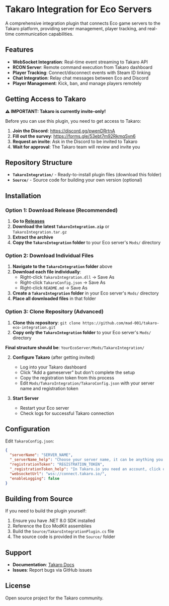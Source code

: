 # Takaro Integration for Eco Servers

A comprehensive integration plugin that connects Eco game servers to the Takaro platform, providing server management, player tracking, and real-time communication capabilities.

## Features

- **WebSocket Integration**: Real-time event streaming to Takaro API
- **RCON Server**: Remote command execution from Takaro dashboard  
- **Player Tracking**: Connect/disconnect events with Steam ID linking
- **Chat Integration**: Relay chat messages between Eco and Discord
- **Player Management**: Kick, ban, and manage players remotely

## Getting Access to Takaro

**⚠️ IMPORTANT: Takaro is currently invite-only!**

Before you can use this plugin, you need to get access to Takaro:

1. **Join the Discord**: https://discord.gg/pwenDRrtnA
2. **Fill out the survey**: https://forms.gle/53ebt7m92RkmqSvn6
3. **Request an invite**: Ask in the Discord to be invited to Takaro
4. **Wait for approval**: The Takaro team will review and invite you

## Repository Structure

- **`TakaroIntegration/`** - Ready-to-install plugin files (download this folder)
- **`Source/`** - Source code for building your own version (optional)

## Installation

### Option 1: Download Release (Recommended)
1. **Go to [Releases](https://github.com/mad-001/takaro-eco-integration/releases)**
2. **Download the latest `TakaroIntegration.zip`** or `TakaroIntegration.tar.gz`
3. **Extract the archive**
4. **Copy the `TakaroIntegration` folder** to your Eco server's `Mods/` directory

### Option 2: Download Individual Files
1. **Navigate to the `TakaroIntegration` folder** above
2. **Download each file individually**:
   - Right-click `TakaroIntegration.dll` → Save As
   - Right-click `TakaroConfig.json` → Save As  
   - Right-click `README.md` → Save As
3. **Create a `TakaroIntegration` folder** in your Eco server's `Mods/` directory
4. **Place all downloaded files** in that folder

### Option 3: Clone Repository (Advanced)
1. **Clone this repository**: `git clone https://github.com/mad-001/takaro-eco-integration.git`
2. **Copy only the `TakaroIntegration` folder** to your Eco server's `Mods/` directory

**Final structure should be**: `YourEcoServer/Mods/TakaroIntegration/`

2. **Configure Takaro** (after getting invited)
   - Log into your Takaro dashboard
   - Click "Add a gameserver" but don't complete the setup
   - Copy the registration token from this process
   - Edit `Mods/TakaroIntegration/TakaroConfig.json` with your server name and registration token

3. **Start Server**
   - Restart your Eco server
   - Check logs for successful Takaro connection

## Configuration

Edit `TakaroConfig.json`:
```json
{
  "serverName": "SERVER_NAME",
  "_serverName_help": "Choose your server name, it can be anything you want",
  "registrationToken": "REGISTRATION_TOKEN",
  "_registrationToken_help": "In Takaro.io you need an account, click on add a gameserver but do not make a server, copy the registration token.",
  "websocketUrl": "wss://connect.takaro.io/",
  "enableLogging": false
}
```

## Building from Source

If you need to build the plugin yourself:
1. Ensure you have .NET 8.0 SDK installed
2. Reference the Eco ModKit assemblies
3. Build the `Source/TakaroIntegrationPlugin.cs` file
4. The source code is provided in the `Source/` folder

## Support

- **Documentation**: [Takaro Docs](https://docs.takaro.io)
- **Issues**: Report bugs via GitHub issues

## License


Open source project for the Takaro community.
